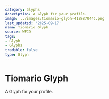 ```yaml
---
category: Glyphs
description: A Glyph for your profile.
image: ../images/tiomario-glyph-418e870445.png
last_updated: '2025-09-17'
name: Tiomario Glyph
source: WFCD
tags:
- Glyph
- Glyphs
tradable: false
type: Glyph
---
```


# Tiomario Glyph

A Glyph for your profile.

